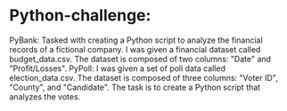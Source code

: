 # Python-challenge:
  PyBank: Tasked with creating a Python script to analyze the financial records of a fictional company. I was given a financial dataset called budget_data.csv. The dataset is composed of two columns: "Date" and "Profit/Losses".
  PyPoll: I was given a set of poll data called election_data.csv. The dataset is composed of three columns: "Voter ID", "County", and "Candidate". The task is to create a Python script that analyzes the votes.
